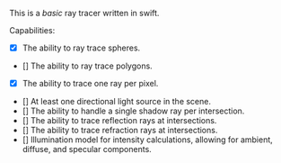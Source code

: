 This is a _basic_ ray tracer written in swift.

Capabilities:
- [x] The ability to ray trace spheres.
- [] The ability to ray trace polygons.
- [x] The ability to trace one ray per pixel.
- [] At least one directional light source in the scene.
- [] The ability to handle a single shadow ray per intersection.
- [] The ability to trace reflection rays at intersections.
- [] The ability to trace refraction rays at intersections. 
- [] Illumination model for intensity calculations, allowing for ambient, diffuse, and specular components.

